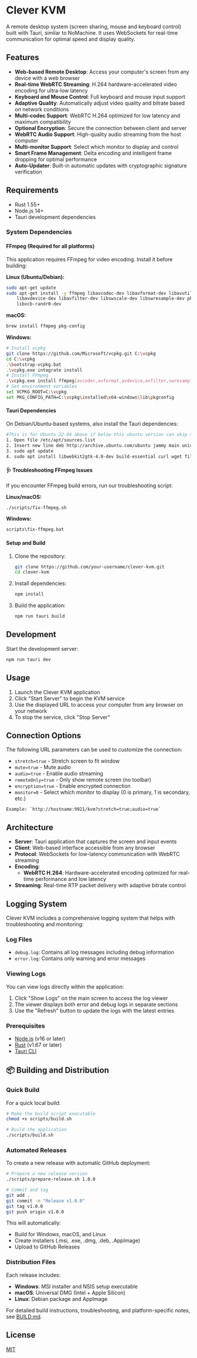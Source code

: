 # Clever KVM

A remote desktop system (screen sharing, mouse and keyboard control) built with Tauri, similar to NoMachine. It uses WebSockets for real-time communication for optimal speed and display quality.

## Features

- **Web-based Remote Desktop**: Access your computer's screen from any device with a web browser
- **Real-time WebRTC Streaming**: H.264 hardware-accelerated video encoding for ultra-low latency
- **Keyboard and Mouse Control**: Full keyboard and mouse input support
- **Adaptive Quality**: Automatically adjust video quality and bitrate based on network conditions
- **Multi-codec Support**: WebRTC H.264 optimized for low latency and maximum compatibility
- **Optional Encryption**: Secure the connection between client and server
- **WebRTC Audio Support**: High-quality audio streaming from the host computer
- **Multi-monitor Support**: Select which monitor to display and control
- **Smart Frame Management**: Delta encoding and intelligent frame dropping for optimal performance
- **Auto-Updater**: Built-in automatic updates with cryptographic signature verification

## Requirements

- Rust 1.55+
- Node.js 14+
- Tauri development dependencies

### System Dependencies

#### FFmpeg (Required for all platforms)

This application requires FFmpeg for video encoding. Install it before building:

**Linux (Ubuntu/Debian):**
```bash
sudo apt-get update
sudo apt-get install -y ffmpeg libavcodec-dev libavformat-dev libavutil-dev \
    libavdevice-dev libavfilter-dev libswscale-dev libswresample-dev pkg-config \
    libxcb-randr0-dev
```

**macOS:**
```bash
brew install ffmpeg pkg-config
```

**Windows:**
```bash
# Install vcpkg
git clone https://github.com/Microsoft/vcpkg.git C:\vcpkg
cd C:\vcpkg
.\bootstrap-vcpkg.bat
.\vcpkg.exe integrate install
# Install FFmpeg
.\vcpkg.exe install ffmpeg[avcodec,avformat,avdevice,avfilter,swresample,swscale]:x64-windows
# Set environment variables
set VCPKG_ROOT=C:\vcpkg
set PKG_CONFIG_PATH=C:\vcpkg\installed\x64-windows\lib\pkgconfig
```

#### Tauri Dependencies

On Debian/Ubuntu-based systems, also install the Tauri dependencies:

```bash
#This is for Ubuntu 22.04 above if below this ubuntu version can skip to step number 4.
1. Open file /etc/apt/sources.list
2. Insert new line deb http://archive.ubuntu.com/ubuntu jammy main universe
3. sudo apt update
4. sudo apt install libwebkit2gtk-4.0-dev build-essential curl wget file libssl-dev libgtk-3-dev libayatana-appindicator3-dev librsvg2-dev libjavascriptcoregtk-4.0-bin  libjavascriptcoregtk-4.0-dev libsoup2.4-dev libxdo-dev libxcb-randr0-dev
```

#### 🩺 Troubleshooting FFmpeg Issues

If you encounter FFmpeg build errors, run our troubleshooting script:

**Linux/macOS:**
```bash
./scripts/fix-ffmpeg.sh
```

**Windows:**
```bash
scripts\fix-ffmpeg.bat
```

#### Setup and Build

1. Clone the repository:
   ```bash
   git clone https://github.com/your-username/clever-kvm.git
   cd clever-kvm
   ```

2. Install dependencies:
   ```bash
   npm install
   ```

3. Build the application:
   ```bash
   npm run tauri build
   ```

## Development

Start the development server:
```bash
npm run tauri dev
```

## Usage

1. Launch the Clever KVM application
2. Click "Start Server" to begin the KVM service
3. Use the displayed URL to access your computer from any browser on your network
4. To stop the service, click "Stop Server"

## Connection Options

The following URL parameters can be used to customize the connection:

- `stretch=true` - Stretch screen to fit window
- `mute=true` - Mute audio
- `audio=true` - Enable audio streaming
- `remoteOnly=true` - Only show remote screen (no toolbar)
- `encryption=true` - Enable encrypted connection
- `monitor=0` - Select which monitor to display (0 is primary, 1 is secondary, etc.)

```
Example: `http://hostname:9921/kvm?stretch=true;audio=true`
```

## Architecture

- **Server**: Tauri application that captures the screen and input events
- **Client**: Web-based interface accessible from any browser
- **Protocol**: WebSockets for low-latency communication with WebRTC streaming
- **Encoding**: 
  - **WebRTC H.264**: Hardware-accelerated encoding optimized for real-time performance and low latency
- **Streaming**: Real-time RTP packet delivery with adaptive bitrate control

## Logging System

Clever KVM includes a comprehensive logging system that helps with troubleshooting and monitoring:

### Log Files

- `debug.log`: Contains all log messages including debug information
- `error.log`: Contains only warning and error messages

### Viewing Logs

You can view logs directly within the application:

1. Click "Show Logs" on the main screen to access the log viewer
2. The viewer displays both error and debug logs in separate sections
3. Use the "Refresh" button to update the logs with the latest entries

### Prerequisites

- [Node.js](https://nodejs.org/) (v16 or later)
- [Rust](https://www.rust-lang.org/) (v1.67 or later)
- [Tauri CLI](https://tauri.app/v1/guides/getting-started/prerequisites)

## 📦 Building and Distribution

### Quick Build

For a quick local build:

```bash
# Make the build script executable
chmod +x scripts/build.sh

# Build the application
./scripts/build.sh
```

### Automated Releases

To create a new release with automatic GitHub deployment:

```bash
# Prepare a new release version
./scripts/prepare-release.sh 1.0.0

# Commit and tag
git add .
git commit -m "Release v1.0.0"
git tag v1.0.0
git push origin v1.0.0
```

This will automatically:
- Build for Windows, macOS, and Linux
- Create installers (.msi, .exe, .dmg, .deb, .AppImage)
- Upload to GitHub Releases

### Distribution Files

Each release includes:
- **Windows**: MSI installer and NSIS setup executable
- **macOS**: Universal DMG (Intel + Apple Silicon)
- **Linux**: Debian package and AppImage

For detailed build instructions, troubleshooting, and platform-specific notes, see [BUILD.md](BUILD.md).

## License

[MIT](LICENSE)

